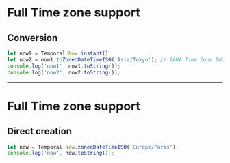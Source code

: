 # Full Time zone support
## Conversion

```ts {monaco-run} {autorun:false}
let now1 = Temporal.Now.instant()
let now2 = now1.toZonedDateTimeISO('Asia/Tokyo'); // IANA Time Zone Identifiers
console.log('now1', now1.toString());
console.log('now2', now2.toString());
```

<!-- 
- new Date() sometimes creates local dates, sometimes creates UTC dates 
- momentJS requires a plugin
- Temporal does it out of the box
-->

---
# Full Time zone support
## Direct creation

```ts {monaco-run} {autorun:false}
let now = Temporal.Now.zonedDateTimeISO('Europe/Paris'); 
console.log('now', now.toString()); 

```
